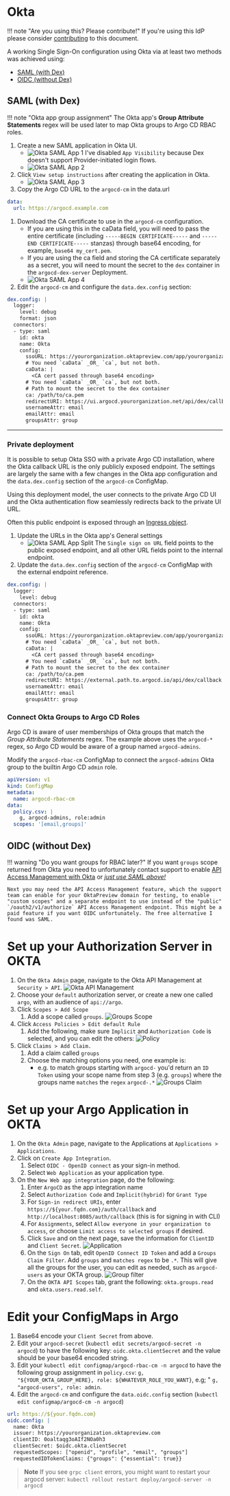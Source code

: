 # Okta

!!! note "Are you using this? Please contribute!"
    If you're using this IdP please consider [contributing](../../developer-guide/site.md) to this document.

A working Single Sign-On configuration using Okta via at least two methods was achieved using:

* [SAML (with Dex)](#saml-with-dex)
* [OIDC (without Dex)](#oidc-without-dex)

## SAML (with Dex)

!!! note "Okta app group assignment"
    The Okta app's **Group Attribute Statements** regex will be used later to map Okta groups to Argo CD RBAC roles.

1. Create a new SAML application in Okta UI.
    * ![Okta SAML App 1](../../assets/saml-1.png)
        I've disabled `App Visibility` because Dex doesn't support Provider-initiated login flows.
    * ![Okta SAML App 2](../../assets/saml-2.png)
1. Click `View setup instructions` after creating the application in Okta.
    * ![Okta SAML App 3](../../assets/saml-3.png)
1. Copy the Argo CD URL to the `argocd-cm` in the data.url

<!-- markdownlint-disable MD046 -->
```yaml
data:
  url: https://argocd.example.com
```
<!-- markdownlint-disable MD046 -->

1. Download the CA certificate to use in the `argocd-cm` configuration.
    * If you are using this in the caData field, you will need to pass the entire certificate (including `-----BEGIN CERTIFICATE-----` and `-----END CERTIFICATE-----` stanzas) through base64 encoding, for example, `base64 my_cert.pem`.
    * If you are using the ca field and storing the CA certificate separately as a secret, you will need to mount the secret to the `dex` container in the `argocd-dex-server` Deployment.
    * ![Okta SAML App 4](../../assets/saml-4.png)
1. Edit the `argocd-cm` and configure the `data.dex.config` section:

<!-- markdownlint-disable MD046 -->
```yaml
dex.config: |
  logger:
    level: debug
    format: json
  connectors:
  - type: saml
    id: okta
    name: Okta
    config:
      ssoURL: https://yourorganization.oktapreview.com/app/yourorganizationsandbox_appnamesaml_2/rghdr9s6hg98s9dse/sso/saml
      # You need `caData` _OR_ `ca`, but not both.
      caData: |
        <CA cert passed through base64 encoding>
      # You need `caData` _OR_ `ca`, but not both.
      # Path to mount the secret to the dex container
      ca: /path/to/ca.pem
      redirectURI: https://ui.argocd.yourorganization.net/api/dex/callback
      usernameAttr: email
      emailAttr: email
      groupsAttr: group
```
<!-- markdownlint-enable MD046 -->

----

### Private deployment
It is possible to setup Okta SSO with a private Argo CD installation, where the Okta callback URL is the only publicly exposed endpoint.
The settings are largely the same with a few changes in the Okta app configuration and the `data.dex.config` section of the `argocd-cm` ConfigMap.

Using this deployment model, the user connects to the private Argo CD UI and the Okta authentication flow seamlessly redirects back to the private UI URL.

Often this public endpoint is exposed through an [Ingress object](../../ingress/#private-argo-cd-ui-with-multiple-ingress-objects-and-byo-certificate).


1. Update the URLs in the Okta app's General settings
    * ![Okta SAML App Split](../../assets/saml-split.png)
        The `Single sign on URL` field points to the public exposed endpoint, and all other URL fields point to the internal endpoint.
1. Update the `data.dex.config` section of the `argocd-cm` ConfigMap with the external endpoint reference.

<!-- markdownlint-disable MD046 -->
```yaml
dex.config: |
  logger:
    level: debug
  connectors:
  - type: saml
    id: okta
    name: Okta
    config:
      ssoURL: https://yourorganization.oktapreview.com/app/yourorganizationsandbox_appnamesaml_2/rghdr9s6hg98s9dse/sso/saml
      # You need `caData` _OR_ `ca`, but not both.
      caData: |
        <CA cert passed through base64 encoding>
      # You need `caData` _OR_ `ca`, but not both.
      # Path to mount the secret to the dex container
      ca: /path/to/ca.pem
      redirectURI: https://external.path.to.argocd.io/api/dex/callback
      usernameAttr: email
      emailAttr: email
      groupsAttr: group
```
<!-- markdownlint-enable MD046 -->

### Connect Okta Groups to Argo CD Roles
Argo CD is aware of user memberships of Okta groups that match the *Group Attribute Statements* regex.
The example above uses the `argocd-*` regex, so Argo CD would be aware of a group named `argocd-admins`.

Modify the `argocd-rbac-cm` ConfigMap to connect the `argocd-admins` Okta group to the builtin Argo CD `admin` role.
<!-- markdownlint-disable MD046 -->
```yaml
apiVersion: v1
kind: ConfigMap
metadata:
  name: argocd-rbac-cm
data:
  policy.csv: |
    g, argocd-admins, role:admin
  scopes: '[email,groups]'
```

## OIDC (without Dex)

!!! warning "Do you want groups for RBAC later?"
    If you want `groups` scope returned from Okta you need to unfortunately contact support to enable [API Access Management with Okta](https://developer.okta.com/docs/concepts/api-access-management/) or [_just use SAML above!_](#saml-with-dex)

    Next you may need the API Access Management feature, which the support team can enable for your OktaPreview domain for testing, to enable "custom scopes" and a separate endpoint to use instead of the "public" `/oauth2/v1/authorize` API Access Management endpoint. This might be a paid feature if you want OIDC unfortunately. The free alternative I found was SAML.

# Set up your Authorization Server in OKTA
1. On the `Okta Admin` page, navigate to the Okta API Management at `Security > API`.
    ![Okta API Management](../../assets/api-management.png)
1. Choose your `default` authorization server, or create a new one called `argo`, with an audience of `api://argo`.
1. Click `Scopes > Add Scope`
    1. Add a scope called `groups`.
    ![Groups Scope](../../assets/groups-scope.png)
1. Click `Access Policies > Edit default Rule`
    1. Add the following, make sure `Implicit` and `Authorization Code` is selected, and you can edit the others:
    ![Policy](../../assets/okta-access-rule.png)
1. Click `Claims > Add Claim.`
    1. Add a claim called `groups`
    1. Choose the matching options you need, one example is:
        * e.g. to match groups starting with `argocd-` you'd return an `ID Token` using your scope name from step 3 (e.g. `groups`) where the groups name `matches` the `regex` `argocd-.*`
    ![Groups Claim](../../assets/groups-claim.png)

# Set up your Argo Application in OKTA
1. On the `Okta Admin` page, navigate to the Applications at `Applications > Applications`.
1. Click on `Create App Integration`.
    1. Select `OIDC - OpenID connect` as your sign-in method.
    1. Select `Web Application` as your application type.
1. On the `New Web app integration` page, do the following:
    1. Enter `ArgoCD` as the app integration name
    1. Select `Authorization Code` and `Implicit(hybrid)` for `Grant Type`
    1. For `Sign-in redirect URIs`, enter `https://${your.fqdn.com}/auth/callback` and `http://localhost:8085/auth/callback` (this is for signing in with CLI)
    1. For `Assignments`, select `Allow everyone in your organization to access`, or choose `Limit access to selected groups` if desired.
    1. Click `Save` and on the next page, save the information for `ClientID` and `Client Secret`.
    ![Application](../../assets/okta-application.png)
    1. On the `Sign On` tab, edit `OpenID Connect ID Token` and add a `Groups Claim Filter`.  Add `groups` and `matches regex` to be `.*`. This will give all the groups for the user, you can edit as needed, such as `argocd-users` as your OKTA group.
    ![Group filter](../../assets/okta-application-group-filter.png)
    1. On the `OKTA API Scopes` tab, grant the following: `okta.groups.read` and `okta.users.read.self`.

# Edit your ConfigMaps in Argo

1. Base64 encode your `Client Secret` from above.
1. Edit your `argocd-secret` (`kubectl edit secrets/argocd-secret -n argocd`) to have the following key: `oidc.okta.clientSecret` and the value should be your base64 encoded string.
1. Edit your `kubectl edit configmap/argocd-rbac-cm -n argocd` to have the following group assignment in `policy.csv`:
`g, "${YOUR_OKTA_GROUP_HERE}, role: ${WHATEVER_ROLE_YOU_WANT}`, e.g; " `g, "argocd-users", role: admin`.
1. Edit the `argocd-cm` and configure the `data.oidc.config` section (`kubectl edit configmap/argocd-cm -n argocd`)

<!-- markdownlint-disable MD046 -->
```yaml
url: https://${your.fqdn.com}
oidc.config: |
  name: Okta
  issuer: https://yourorganization.oktapreview.com
  clientID: 0oaltaqg3oAIf2NOa0h3
  clientSecret: $oidc.okta.clientSecret
  requestedScopes: ["openid", "profile", "email", "groups"]
  requestedIDTokenClaims: {"groups": {"essential": true}}
```
<!-- markdownlint-enable MD046 -->

> **Note**
> If you see `grpc client` errors, you might want to restart your argocd server: `kubectl rollout restart deploy/argocd-server -n argocd`
